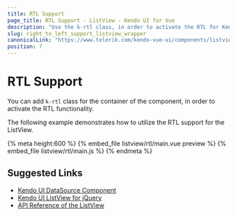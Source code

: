```yaml
---
title: RTL Support
page_title: RTL Support - ListView - Kendo UI for Vue
description: "Use the k-rtl class, in order to activate the RTL for Kendo UI ListView wrapper for Vue."
slug: right_to_left_support_listview_wrapper
canonicalLink: "https://www.telerik.com/kendo-vue-ui/components/listview"
position: 7
---
```


<div><WrapperBanner link="/kendo-vue-ui/components/listview"></WrapperBanner></div>

# RTL Support

You can add `k-rtl` class for the container of the component, in order to activate the RTL functionality.

The following example demonstrates how to utilize the RTL support for the ListView.

{% meta height:600 %}
{% embed_file listview/rtl/main.vue preview %}
{% embed_file listview/rtl/main.js %}
{% endmeta %}

## Suggested Links

* [Kendo UI DataSource Component](https://docs.telerik.com/kendo-ui/framework/datasource/overview)
* [Kendo UI ListView for jQuery](https://docs.telerik.com/kendo-ui/controls/data-management/listview/overview)
* [API Reference of the ListView](https://docs.telerik.com/kendo-ui/api/javascript/ui/listview)
